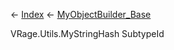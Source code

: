← [Index](Api-Index) ← [MyObjectBuilder_Base](VRage.ObjectBuilders.MyObjectBuilder_Base)

VRage.Utils.MyStringHash SubtypeId